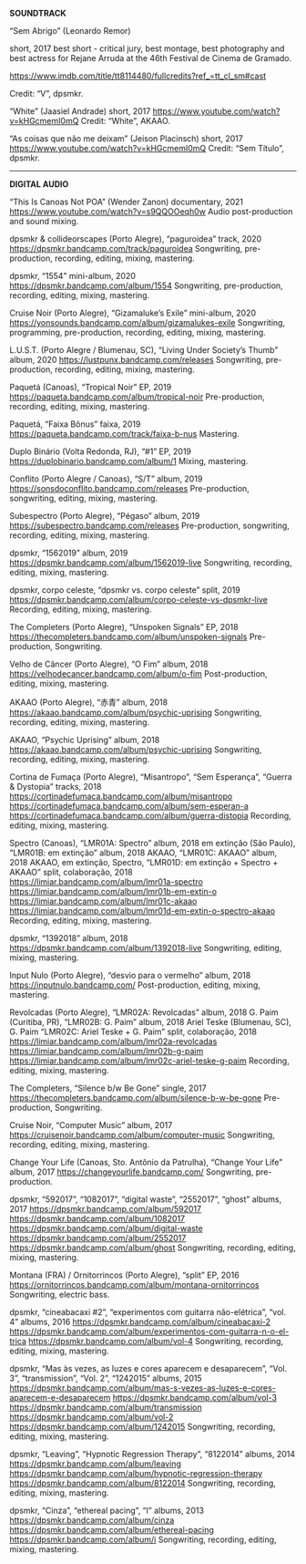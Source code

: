 __SOUNDTRACK__

“Sem Abrigo” (Leonardo Remor)

short, 2017  best short - critical jury, best montage, best photography and best actress for Rejane Arruda at the 46th Festival de Cinema de Gramado.<br>

https://www.imdb.com/title/tt8114480/fullcredits?ref_=tt_cl_sm#cast

Credit: “V”, dpsmkr.


“White” (Jaasiel Andrade) short, 2017
https://www.youtube.com/watch?v=kHGcmemI0mQ
Credit: “White”, AKAAO. 

“As coisas que não me deixam” (Jeison Placinsch) short, 2017
https://www.youtube.com/watch?v=kHGcmemI0mQ
Credit: “Sem Título”, dpsmkr. 

--- --- --- --- ---

__DIGITAL AUDIO__

“This Is Canoas Not POA” (Wender Zanon) documentary, 2021
https://www.youtube.com/watch?v=s9QQOOeqh0w
Audio post-production and sound mixing. 

dpsmkr & collideorscapes (Porto Alegre), “paguroidea” track, 2020
https://dpsmkr.bandcamp.com/track/paguroidea
Songwriting, pre-production, recording, editing, mixing, mastering. 

dpsmkr, “1554” mini-album, 2020
https://dpsmkr.bandcamp.com/album/1554
Songwriting, pre-production, recording, editing, mixing, mastering. 

Cruise Noir (Porto Alegre), “Gizamaluke’s Exile” mini-album, 2020
https://yonsounds.bandcamp.com/album/gizamalukes-exile
Songwriting, programming, pre-production, recording, editing, mixing, mastering. 

L.U.S.T. (Porto Alegre / Blumenau, SC), “Living Under Society’s Thumb” album, 2020
https://lustpunx.bandcamp.com/releases
Songwriting, pre-production, recording, editing, mixing, mastering. 

Paquetá (Canoas), “Tropical Noir” EP, 2019
https://paqueta.bandcamp.com/album/tropical-noir
Pre-production, recording, editing, mixing, mastering. 

Paquetá, “Faixa Bônus” faixa, 2019
https://paqueta.bandcamp.com/track/faixa-b-nus
Mastering. 

Duplo Binário (Volta Redonda, RJ), “#1” EP, 2019
https://duplobinario.bandcamp.com/album/1
Mixing, mastering. 

Conflito (Porto Alegre / Canoas), “S/T” album, 2019
https://sonsdoconflito.bandcamp.com/releases
Pre-production, songwriting, editing, mixing, mastering.

Subespectro (Porto Alegre), “Pégaso” album, 2019
https://subespectro.bandcamp.com/releases
Pre-production, songwriting, recording, editing, mixing, mastering. 

dpsmkr, “1562019” album, 2019
https://dpsmkr.bandcamp.com/album/1562019-live
Songwriting, recording, editing, mixing, mastering.

dpsmkr, corpo celeste, “dpsmkr vs. corpo celeste” split, 2019
https://dpsmkr.bandcamp.com/album/corpo-celeste-vs-dpsmkr-live
Recording, editing, mixing, mastering. 

The Completers (Porto Alegre), “Unspoken Signals” EP, 2018
https://thecompleters.bandcamp.com/album/unspoken-signals
Pre-production, Songwriting. 

Velho de Câncer (Porto Alegre), “O Fim” album, 2018
https://velhodecancer.bandcamp.com/album/o-fim
Post-production, editing, mixing, mastering. 

AKAAO (Porto Alegre), “赤青” album, 2018
https://akaao.bandcamp.com/album/psychic-uprising
Songwriting, recording, editing, mixing, mastering. 

AKAAO, “Psychic Uprising” album, 2018
https://akaao.bandcamp.com/album/psychic-uprising
Songwriting, recording, editing, mixing, mastering. 

Cortina de Fumaça (Porto Alegre), “Misantropo”, “Sem Esperança”, “Guerra & Dystopia” tracks, 2018
https://cortinadefumaca.bandcamp.com/album/misantropo
https://cortinadefumaca.bandcamp.com/album/sem-esperan-a
https://cortinadefumaca.bandcamp.com/album/guerra-distopia
Recording, editing, mixing, mastering. 

Spectro (Canoas), “LMR01A: Spectro” album, 2018
em extinção (São Paulo), “LMR01B: em extinção” album, 2018
AKAAO, “LMR01C: AKAAO” album, 2018
AKAAO, em extinção, Spectro, “LMR01D: em extinção + Spectro + AKAAO” split, colaboração, 2018
https://limiar.bandcamp.com/album/lmr01a-spectro
https://limiar.bandcamp.com/album/lmr01b-em-extin-o
https://limiar.bandcamp.com/album/lmr01c-akaao
https://limiar.bandcamp.com/album/lmr01d-em-extin-o-spectro-akaao
Recording, editing, mixing, mastering. 

dpsmkr, “1392018” album, 2018
https://dpsmkr.bandcamp.com/album/1392018-live
Songwriting, editing, mixing, mastering. 

Input Nulo (Porto Alegre), “desvio para o vermelho” album, 2018
https://inputnulo.bandcamp.com/
Post-production, editing, mixing, mastering. 

Revolcadas (Porto Alegre), “LMR02A: Revolcadas” album, 2018
G. Paim (Curitiba, PR), “LMR02B: G. Paim” album, 2018
Ariel Teske (Blumenau, SC), G. Paim “LMR02C: Ariel Teske + G. Paim” split, colaboração, 2018
https://limiar.bandcamp.com/album/lmr02a-revolcadas
https://limiar.bandcamp.com/album/lmr02b-g-paim
https://limiar.bandcamp.com/album/lmr02c-ariel-teske-g-paim
Recording, editing, mixing, mastering. 

The Completers, “Silence b/w Be Gone” single, 2017
https://thecompleters.bandcamp.com/album/silence-b-w-be-gone
Pre-production, Songwriting. 

Cruise Noir, “Computer Music” album, 2017
https://cruisenoir.bandcamp.com/album/computer-music
Songwriting, recording, editing, mixing, mastering. 

Change Your Life (Canoas, Sto. Antônio da Patrulha), “Change Your Life” album, 2017
https://changeyourlife.bandcamp.com/
Songwriting, pre-production. 

dpsmkr, “592017”, “1082017”, “digital waste”, “2552017”, “ghost” albums, 2017
https://dpsmkr.bandcamp.com/album/592017
https://dpsmkr.bandcamp.com/album/1082017
https://dpsmkr.bandcamp.com/album/digital-waste
https://dpsmkr.bandcamp.com/album/2552017
https://dpsmkr.bandcamp.com/album/ghost
Songwriting, recording, editing, mixing, mastering.

Montana (FRA) / Ornitorrincos (Porto Alegre), “split” EP, 2016
https://ornitorrincos.bandcamp.com/album/montana-ornitorrincos
Songwriting, electric bass. 

dpsmkr, “cineabacaxi #2”, “experimentos com guitarra não-elétrica”, “vol. 4” albums, 2016
https://dpsmkr.bandcamp.com/album/cineabacaxi-2
https://dpsmkr.bandcamp.com/album/experimentos-com-guitarra-n-o-el-trica
https://dpsmkr.bandcamp.com/album/vol-4
Songwriting, recording, editing, mixing, mastering. 

dpsmkr, “Mas às vezes, as luzes e cores aparecem e desaparecem”, “Vol. 3”, “transmission”, “Vol. 2”, “1242015” albums, 2015
https://dpsmkr.bandcamp.com/album/mas-s-vezes-as-luzes-e-cores-aparecem-e-desaparecem
https://dpsmkr.bandcamp.com/album/vol-3
https://dpsmkr.bandcamp.com/album/transmission
https://dpsmkr.bandcamp.com/album/vol-2
https://dpsmkr.bandcamp.com/album/1242015
Songwriting, recording, editing, mixing, mastering. 

dpsmkr, “Leaving”, “Hypnotic Regression Therapy”, “8122014” albums, 2014
https://dpsmkr.bandcamp.com/album/leaving
https://dpsmkr.bandcamp.com/album/hypnotic-regression-therapy
https://dpsmkr.bandcamp.com/album/8122014
Songwriting, recording, editing, mixing, mastering. 

dpsmkr, “Cinza”, “ethereal pacing”, “I” albums, 2013
https://dpsmkr.bandcamp.com/album/cinza
https://dpsmkr.bandcamp.com/album/ethereal-pacing
https://dpsmkr.bandcamp.com/album/i
Songwriting, recording, editing, mixing, mastering. 


